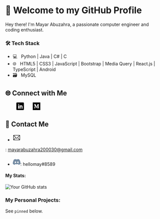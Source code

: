 # 👋 Welcome to my GitHub Profile

Hey there! I'm Mayar Abuzahra, a passionate computer engineer and coding enthusiast. 

<h3>🛠 Tech Stack</h3>

- 💻 &nbsp; Python | Java | C# | C
- 🌐 &nbsp; HTML5 | CSS3 | JavaScript | Bootstrap | Media Query | React.js | TypeScript | Android 
- 🗃️ &nbsp; MySQL 

## 🌐 Connect with Me

&nbsp;&nbsp;&nbsp;&nbsp;&nbsp;&nbsp;&nbsp;&nbsp;
<a href="https://www.linkedin.com/in/mayar-abuzahra" title="Follow me on LinkedIn">
  <img
    width="24"
    alt="Follow me on LinkedIn"
    src="assets/icons/linkedin.svg"
  /></a>
&nbsp;&nbsp;&nbsp;&nbsp;&nbsp;
<a href="https://medium.com/@mayarabuzahra" title="Follow me on Medium">
  <img
    width="24"
    alt="Follow me on Medium"
    src="assets/icons/medium.svg"
  /></a>

## 💬 Contact Me

- <a style="margin-top: 5px;">
  <img
    width="24"
    src="assets/icons/email.svg"
  />
</a>: mayarabuzahra200030@gmail.com
- <a style="display: inline-block; margin-top: 5px;">
  <img
    width="24"
    src="assets/icons/discord.svg"
  /></a>: hellomay#8589
  
#### My Stats:

![Your GitHub stats](https://github-readme-stats.vercel.app/api?username=Mayar-Abuzahra&show_icons=true&theme=transparent)

### My Personal Projects:

See `pinned` below. 

